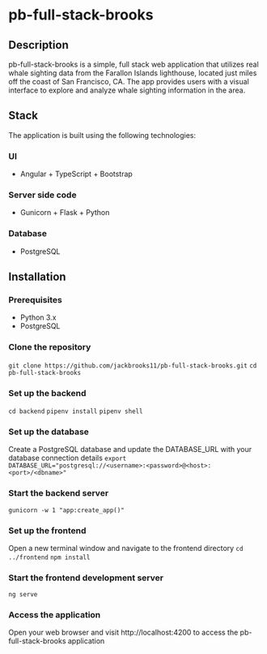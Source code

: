 # pb-full-stack-brooks

## Description
pb-full-stack-brooks is a simple, full stack web application that utilizes real whale sighting data from the Farallon Islands lighthouse, located just miles off the coast of San Francisco, CA. The app provides users with a visual interface to explore and analyze whale sighting information in the area. 

## Stack
The application is built using the following technologies:

### UI
* Angular + TypeScript + Bootstrap

### Server side code
* Gunicorn + Flask + Python

### Database
* PostgreSQL

## Installation

### Prerequisites
* Python 3.x
* PostgreSQL
### Clone the repository
`git clone https://github.com/jackbrooks11/pb-full-stack-brooks.git`
`cd pb-full-stack-brooks`

### Set up the backend
`cd backend`
`pipenv install`
`pipenv shell`

### Set up the database
Create a PostgreSQL database and update the DATABASE_URL with your database connection details
`export DATABASE_URL="postgresql://<username>:<password>@<host>:<port>/<dbname>"`

### Start the backend server
`gunicorn -w 1 "app:create_app()"`

### Set up the frontend

Open a new terminal window and navigate to the frontend directory
`cd ../frontend`
`npm install`

### Start the frontend development server
`ng serve`

### Access the application
Open your web browser and visit http://localhost:4200 to access the pb-full-stack-brooks application
